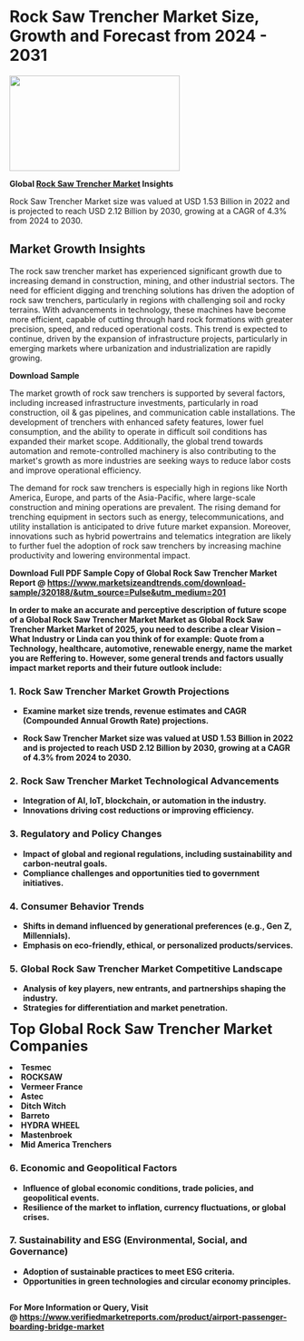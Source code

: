 <H1>Rock Saw Trencher Market Size, Growth and Forecast from 2024 - 2031</H1><img class="aligncenter size-medium wp-image-584254" src="https://thirdeyenews.in/wp-content/uploads/2024/09/Global-Market-Research-300x168.jpeg" alt="" width="300" height="168" /><p><strong>Global&nbsp;<a href="https://www.marketsizeandtrends.com/download-sample/320188/&amp;utm_source=Pulse&amp;utm_medium=201">Rock Saw Trencher Market</a> Insights</strong></p><p>Rock Saw Trencher Market size was valued at USD 1.53 Billion in 2022 and is projected to reach USD 2.12 Billion by 2030, growing at a CAGR of 4.3% from 2024 to 2030.</p><p><h2>Market Growth Insights</h2> <p>The rock saw trencher market has experienced significant growth due to increasing demand in construction, mining, and other industrial sectors. The need for efficient digging and trenching solutions has driven the adoption of rock saw trenchers, particularly in regions with challenging soil and rocky terrains. With advancements in technology, these machines have become more efficient, capable of cutting through hard rock formations with greater precision, speed, and reduced operational costs. This trend is expected to continue, driven by the expansion of infrastructure projects, particularly in emerging markets where urbanization and industrialization are rapidly growing.</p> <p><strong>Download Sample</strong></p> <p>The market growth of rock saw trenchers is supported by several factors, including increased infrastructure investments, particularly in road construction, oil & gas pipelines, and communication cable installations. The development of trenchers with enhanced safety features, lower fuel consumption, and the ability to operate in difficult soil conditions has expanded their market scope. Additionally, the global trend towards automation and remote-controlled machinery is also contributing to the market's growth as more industries are seeking ways to reduce labor costs and improve operational efficiency.</p> <p>The demand for rock saw trenchers is especially high in regions like North America, Europe, and parts of the Asia-Pacific, where large-scale construction and mining operations are prevalent. The rising demand for trenching equipment in sectors such as energy, telecommunications, and utility installation is anticipated to drive future market expansion. Moreover, innovations such as hybrid powertrains and telematics integration are likely to further fuel the adoption of rock saw trenchers by increasing machine productivity and lowering environmental impact.</p> <p><strong></p><p><span class=""><strong>Download Full PDF Sample Copy of Global Rock Saw Trencher Market Report</strong> @ <a href="https://www.marketsizeandtrends.com/download-sample/320188/&amp;utm_source=Pulse&amp;utm_medium=201" target="_blank">https://www.marketsizeandtrends.com/download-sample/320188/&amp;utm_source=Pulse&amp;utm_medium=201</a></span></p><p>In order to make an accurate and perceptive description of future scope of a Global&nbsp;Rock Saw Trencher Market Market as Global&nbsp;Rock Saw Trencher Market Market of 2025, you need to describe a clear Vision &ndash; What Industry or Linda can you think of for example: Quote from a Technology, healthcare, automotive, renewable energy, name the market you are Reffering to. However, some general trends and factors usually impact market reports and their future outlook include:</p><h3>1.&nbsp;<strong>Rock Saw Trencher Market Growth Projections</strong></h3><ul><li>Examine market size trends, revenue estimates and CAGR (Compounded Annual Growth Rate) projections.</li><li><p>Rock Saw Trencher Market size was valued at USD 1.53 Billion in 2022 and is projected to reach USD 2.12 Billion by 2030, growing at a CAGR of 4.3% from 2024 to 2030.</p></li></ul><h3>2.&nbsp;<strong>Rock Saw Trencher Market Technological Advancements</strong></h3><ul><li>Integration of AI, IoT, blockchain, or automation in the industry.</li><li>Innovations driving cost reductions or improving efficiency.</li></ul><h3>3.&nbsp;<strong>Regulatory and Policy Changes</strong></h3><ul><li>Impact of global and regional regulations, including sustainability and carbon-neutral goals.</li><li>Compliance challenges and opportunities tied to government initiatives.</li></ul><h3>4.&nbsp;<strong>Consumer Behavior Trends</strong></h3><ul><li>Shifts in demand influenced by generational preferences (e.g., Gen Z, Millennials).</li><li>Emphasis on eco-friendly, ethical, or personalized products/services.</li></ul><h3>5.&nbsp;<strong>Global Rock Saw Trencher Market Competitive Landscape</strong></h3><ul><li>Analysis of key players, new entrants, and partnerships shaping the industry.</li><li>Strategies for differentiation and market penetration.</li></ul><p data-pm-slice="1 1 []"><span style="color: inherit; font-family: inherit; font-size: 25px;">Top Global Rock Saw Trencher Market Companies</span></p><div class="" data-test-id=""><p><li>Tesmec</li><li> ROCKSAW</li><li> Vermeer France</li><li> Astec</li><li> Ditch Witch</li><li> Barreto</li><li> HYDRA WHEEL</li><li> Mastenbroek</li><li> Mid America Trenchers</li></p></div><h3>6.&nbsp;<strong>Economic and Geopolitical Factors</strong></h3><ul><li>Influence of global economic conditions, trade policies, and geopolitical events.</li><li>Resilience of the market to inflation, currency fluctuations, or global crises.</li></ul><h3>7.&nbsp;<strong>Sustainability and ESG (Environmental, Social, and Governance)</strong></h3><ul><li>Adoption of sustainable practices to meet ESG criteria.</li><li>Opportunities in green technologies and circular economy principles.</li></ul><h2><strong style="font-size: 14px;">For More Information or Query, Visit @&nbsp;</strong><a style="background-color: #ffffff; font-size: 14px;" href="https://www.marketsizeandtrends.com/report/rock-saw-trencher-market/" target="_blank">https://www.verifiedmarketreports.com/product/airport-passenger-boarding-bridge-market</a></h2>
